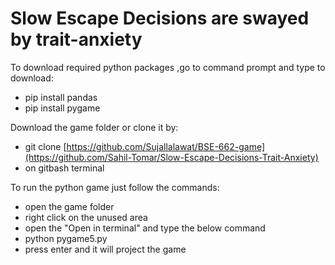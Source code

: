 # Slow Escape Decisions are swayed by trait-anxiety
To download required python packages ,go to command prompt and type to download:
-  pip install pandas
-  pip install pygame


Download the game folder or clone it by:
-  git clone [https://github.com/Sujallalawat/BSE-662-game](https://github.com/Sahil-Tomar/Slow-Escape-Decisions-Trait-Anxiety)
-  on gitbash terminal
  
To run the python game just follow the commands:
-  open the game folder
-  right click on the unused area
-  open the "Open in terminal" and type the below command
-  python pygame5.py
-  press enter and it will project the game
